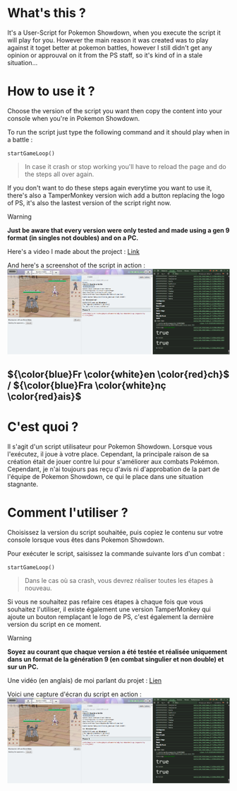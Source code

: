 # **What's this ?**

It's a User-Script for Pokemon Showdown, when you execute the script it will play for you.
However the main reason it was created was to play against it toget better at pokemon battles, however I still didn't get any opinion or approuval on it from the PS staff, so it's kind of in a stale situation...

# **How to use it ?**

Choose the version of the script you want then copy the content into your console when you're in Pokemon Showdown.

To run the script just type the following command and it should play when in a battle :

```
startGameLoop()
```
> In case it crash or stop working you'll have to reload the page and do the steps all over again.


If you don't want to do these steps again everytime you want to use it, there's also a TamperMonkey version wich add a button replacing the logo of PS, it's also the lastest version of the script right now.

> [!WARNING]
> **Just be aware that every version were only tested and made using a gen 9 format (in singles not doubles) and on a PC.**

Here's a video I made about the project : [Link](https://www.youtube.com/watch?v=t1jocMXNP3I)

And here's a screenshot of the script in action : ![BelloAI in action](https://raw.githubusercontent.com/Z-Kirby90/BelloAI_PS_user_script/main/screenshot/1.png)

## ${\color{blue}Fr \color{white}en \color{red}ch}$ / ${\color{blue}Fra \color{white}nç \color{red}ais}$

# **C'est quoi ?**

Il s'agit d'un script utilisateur pour Pokemon Showdown. Lorsque vous l'exécutez, il joue à votre place.
Cependant, la principale raison de sa création était de jouer contre lui pour s'améliorer aux combats Pokémon. Cependant, je n'ai toujours pas reçu d'avis ni d'approbation de la part de l'équipe de Pokemon Showdown, ce qui le place dans une situation stagnante.

# **Comment l'utiliser ?**

Choisissez la version du script souhaitée, puis copiez le contenu sur votre console lorsque vous êtes dans Pokemon Showdown.

Pour exécuter le script, saisissez la commande suivante lors d'un combat :

```
startGameLoop()
```
> Dans le cas où sa crash, vous devrez réaliser toutes les étapes à nouveau.


Si vous ne souhaitez pas refaire ces étapes à chaque fois que vous souhaitez l'utiliser, il existe également une version TamperMonkey qui ajoute un bouton remplaçant le logo de PS, c'est également la dernière version du script en ce moment.

> [!WARNING]
> **Soyez au courant que chaque version a été testée et réalisée uniquement dans un format de la génération 9 (en combat singulier et non double) et sur un PC.**

Une vidéo (en anglais) de moi parlant du projet : [Lien](https://www.youtube.com/watch?v=t1jocMXNP3I)

Voici une capture d'écran du script en action : ![BelloAI en action](https://raw.githubusercontent.com/Z-Kirby90/BelloAI_PS_user_script/main/screenshot/1.png)
